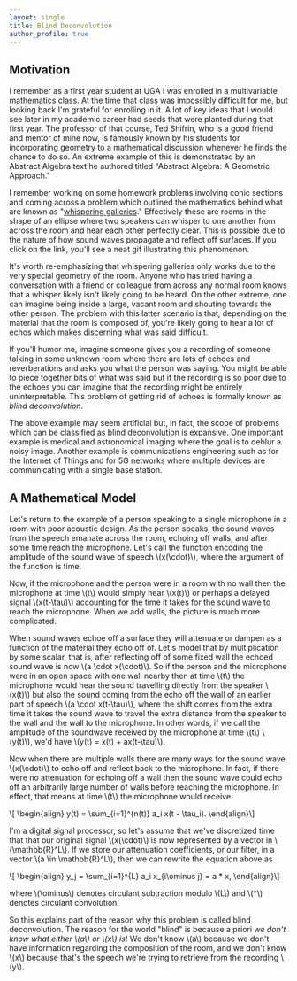```yaml
--- 
layout: single 
title: Blind Deconvolution
author_profile: true
---
```


## Motivation
I remember as a first year student at UGA I was enrolled in a multivariable mathematics
class. At the time that class was impossibly difficult for me, but looking back I'm 
grateful for enrolling in it. A lot of key ideas that I would see later in my academic
career had seeds that were planted during that first year. The professor of that course,
Ted Shifrin, who is a good friend and mentor of mine now, is famously known by his students for incorporating geometry to a mathematical discussion whenever he finds the chance to do so. An extreme example of this is demonstrated by an Abstract Algebra text he authored titled "Abstract Algebra: A Geometric Approach." 

I remember working on some homework problems involving conic sections and coming across
a problem which outlined the mathematics behind what are known as "[whispering galleries](https://www.mathematicalsynergistics.com/gallery/2d-whispering-gallery/)."
Effectively these are rooms in the shape of an ellipse where two speakers can whisper to 
one another from across the room and hear each other perfectly clear. This is possible due
to the nature of how sound waves propagate and reflect off surfaces. If you click on the
link, you'll see a neat gif illustrating this phenomenon. 

It's worth re-emphasizing that whispering galleries only works due to the very special geometry of the room. Anyone who has tried having a conversation with a friend or colleague from across any normal room knows that a whisper likely isn't likely going to be heard. On the other extreme, one can imagine being inside a large, vacant room and shouting towards the other person. The problem with this latter scenario is that, depending on the material that the room is composed of, you're likely going to hear a lot of echos which makes discerning what was said difficult. 

If you'll humor me, imagine someone gives you a recording of someone talking in some unknown room where there are lots of echoes and reverberations and asks you what the person was saying. You might be able to piece together bits of what was said but if the recording is so poor due to the echoes you can imagine that the recording might be entirely uninterpretable. This problem of getting rid of echoes is formally known as *blind deconvolution*. 

The above example may seem artificial but, in fact, the scope of problems which can be classified as blind deconvolution is expansive. One important example is medical and astronomical imaging where the goal is to deblur a noisy image. Another example is communications engineering such as for the Internet of Things and for 5G networks where multiple devices are communicating with a single base station.

## A Mathematical Model
Let's return to the example of a person speaking to a single microphone in a room with poor acoustic design. As the person speaks, the sound waves from the speech emanate across the room, echoing off walls, and after some time reach the microphone. Let's call the function encoding the amplitude of the sound wave of speech \\(x(\cdot)\\), where the argument of the function is time.

[//]: # (Insert a diagram of the person speaking in the room.)

Now, if the microphone and the person were in a room with no wall then the microphone at time \\(t\\) would simply hear \\(x(t)\\) or perhaps a delayed signal \\(x(t-\tau)\\) accounting for the time it takes for the sound wave to reach the microphone. When we add walls, the picture is much more complicated. 

When sound waves echoe off a surface they will attenuate or dampen as a function of the material they echo off of. Let's model that by multiplication by some scalar, that is, after reflecting off of some fixed wall the echoed sound wave is now \\(a \cdot x(\cdot)\\). So if the person and the microphone were in an open space with one wall nearby then at time \\(t\\) the microphone would hear the sound travelling directly from the speaker \\(x(t)\\) but also the sound coming from the echo off the wall of an earlier part of speech \\(a \cdot x(t-\tau)\\), where the shift comes from the extra time it takes the sound wave to travel the extra distance from the speaker to the wall and the wall to the microphone. In other words, if we call the amplitude of the soundwave received by the microphone at time \\(t\\) \\(y(t)\\), we'd have \\(y(t) = x(t) + ax(t-\tau)\\).

Now when there are multiple walls there are many ways for the sound wave \\(x(\cdot)\\) to echo off and reflect back to the microphone. In fact, if there were no attenuation for echoing off a wall then the sound wave could echo off an arbitrarily large number of walls before reaching the microphone. In effect, that means at time \\(t\\) the microphone would receive

\\[ \begin{align}
y(t) = \sum\_{i=1}^{n(t)} a\_i x(t - \tau\_i).
\end{align}\\]

I'm a digital signal processor, so let's assume that we've discretized time that that our original signal \\(x(\cdot)\\) is now represented by a vector in \\(\mathbb{R}^L\\). If we store our attenuation coefficients, or our filter, in a vector \\(a \in \mathbb{R}^L\\), then we can rewrite the equation above as

\\[ \begin{align}
y\_j = \sum\_{i=1}^{L} a\_i x\_{i\ominus j} = a * x,
\end{align}\\]

where \\(\ominus\\) denotes circulant subtraction modulo \\(L\\) and \\(*\\) denotes circulant convolution.

So this explains part of the reason why this problem is called blind deconvolution. The reason for the world "blind" is because a priori *we don't know what either \\(a\\) or \\(x\\) is*! We don't know \\(a\\) because we don't have information regarding the composition of the room, and we don't know \\(x\\) because that's the speech we're trying to retrieve from the recording \\(y\\).

